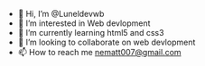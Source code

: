 - 👋 Hi, I’m @Luneldevwb
- 👀 I’m interested in Web devlopment
- 🌱 I’m currently learning html5 and css3
- 💞️ I’m looking to collaborate on web devlopment
- 📫 How to reach me nematt007@gmail.com

<!---
Luneldevwb/Luneldevwb is a ✨ special ✨ repository because its `README.md` (this file) appears on your GitHub profile.
You can click the Preview link to take a look at your changes.
--->
